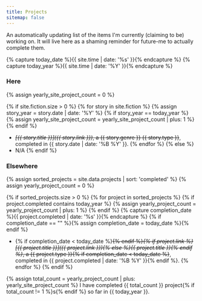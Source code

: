 ```yaml
---
title: Projects
sitemap: false
---
```


An automatically updating list of the items I'm currently (claiming to be) working on. It will live here as a shaming reminder for future-me to actually complete them.

{% capture today_date %}{{ site.time | date: '%s' }}{% endcapture %}
{% capture today_year %}{{ site.time | date: '%Y' }}{% endcapture %}

<!-- Projects published on the site -->
### Here

{% assign yearly_site_project_count = 0 %}

{% if site.fiction.size > 0 %}
  {% for story in site.fiction %}
  {% assign story_year = story.date | date: '%Y' %}
  {% if story_year == today_year %}
	{% assign yearly_site_project_count = yearly_site_project_count | plus: 1 %}
  {% endif %}
  - ~~_[{{ story.title }}]({{ story.link }})_, a {{ story.genre }} {{ story.type }}~~, completed in {{ story.date | date: '%B %Y' }}.
  {% endfor %}
{% else %}
  - N/A
{% endif %}

<!-- Projects not published on the site -->
### Elsewhere

{% assign sorted_projects = site.data.projects | sort: 'completed' %}
{% assign yearly_project_count = 0 %}

{% if sorted_projects.size > 0 %}
  {% for project in sorted_projects %}
  {% if project.completed contains today_year %}
    {% assign yearly_project_count = yearly_project_count | plus: 1 %}
  {% endif %}
  {% capture completion_date %}{{ project.completed | date: '%s' }}{% endcapture %}
  {% if completion_date == "" %}{% assign completion_date = today_date %}{% endif %}
  - {% if completion_date < today_date %}~~{% endif %}_{% if project.link %}[{{ project.title }}]({{ project.link }}){% else %}{{ project.title }}{% endif %}_, a {{ project.type }}{% if completion_date < today_date %}~~, completed in {{ project.completed | date: '%B %Y' }}{% endif %}.
  {% endfor %}
{% endif %}

<!-- Shame counter -->
{% assign total_count = yearly_project_count | plus: yearly_site_project_count %}
I have completed {{ total_count }} project{% if total_count != 1 %}s{% endif %} so far in {{ today_year }}.
